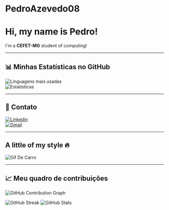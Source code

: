 # PedroAzevedo08  

# Hi, my name is Pedro!  
I'm a **CEFET-MG** student of computing!  

---

## 📊 Minhas Estatísticas no GitHub  
![Linguagens mais usadas](https://github-readme-stats.vercel.app/api/top-langs/?username=PedroAzevedo08&layout=compact&theme=radical)  
![Estatísticas](https://github-readme-stats.vercel.app/api?username=PedroAzevedo08&show_icons=true&theme=radical)  

---

## 🔗 Contato  
[![Linkedin](https://img.shields.io/badge/-LinkedIn-blue?logo=linkedin&logoColor=white&style=for-the-badge)](https://linkedin.com/in/seu-linkedin)  
[![Gmail](https://img.shields.io/badge/-Gmail-D14836?logo=gmail&logoColor=white&style=for-the-badge)](mailto:pedroliveirazevedo0908@gmail.com)  

---

## A little of my style 🔥  
![Gif De Carro](https://github.com/user-attachments/assets/2633d026-8fd7-4163-b0d7-1fc76bdbfaca)  

---

## 📈 Meu quadro de contribuições  

<!-- Activity graph (contribution calendar estilizado) -->
![GitHub Contribution Graph](https://github-readme-activity-graph.vercel.app/graph?username=PedroAzevedo08&theme=tokyo-night&hide_border=true&area=true)

<!-- Streak + Geral (opcionais) -->
![GitHub Streak](https://github-readme-streak-stats.herokuapp.com/?user=PedroAzevedo08&theme=tokyonight&date_format=%5B%22%25d.%20%25b%22%2C%20%22%25d.%20%25b%20%25Y%22%5D)
![GitHub Stats](https://github-readme-stats.vercel.app/api?username=PedroAzevedo08&show_icons=true&theme=tokyonight&hide_border=true)

